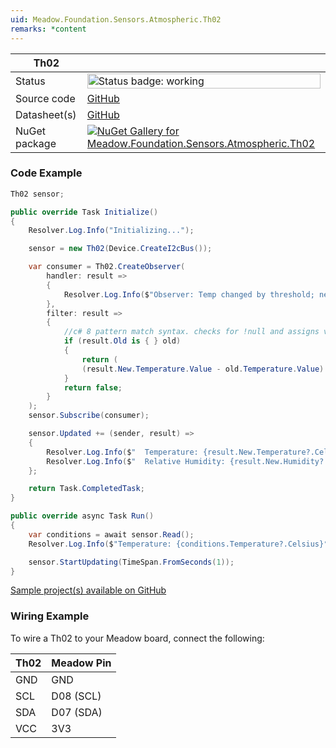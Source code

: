 ```yaml
---
uid: Meadow.Foundation.Sensors.Atmospheric.Th02
remarks: *content
---
```


| Th02 | |
|--------|--------|
| Status | <img src="https://img.shields.io/badge/Working-brightgreen" style="width: auto; height: -webkit-fill-available;" alt="Status badge: working" /> |
| Source code | [GitHub](https://github.com/WildernessLabs/Meadow.Foundation/tree/main/Source/Meadow.Foundation.Peripherals/Sensors.Atmospheric.Th02) |
| Datasheet(s) | [GitHub](https://github.com/WildernessLabs/Meadow.Foundation/tree/main/Source/Meadow.Foundation.Peripherals/Sensors.Atmospheric.Th02/Datasheet) |
| NuGet package | <a href="https://www.nuget.org/packages/Meadow.Foundation.Sensors.Atmospheric.Th02/" target="_blank"><img src="https://img.shields.io/nuget/v/Meadow.Foundation.Sensors.Atmospheric.Th02.svg?label=Meadow.Foundation.Sensors.Atmospheric.Th02" alt="NuGet Gallery for Meadow.Foundation.Sensors.Atmospheric.Th02" /></a> |

### Code Example

```csharp
Th02 sensor;

public override Task Initialize()
{
    Resolver.Log.Info("Initializing...");

    sensor = new Th02(Device.CreateI2cBus());

    var consumer = Th02.CreateObserver(
        handler: result =>
        {
            Resolver.Log.Info($"Observer: Temp changed by threshold; new temp: {result.New.Temperature?.Celsius:N2}C, old: {result.Old?.Temperature?.Celsius:N2}C");
        },
        filter: result =>
        {
            //c# 8 pattern match syntax. checks for !null and assigns var.
            if (result.Old is { } old)
            {
                return (
                (result.New.Temperature.Value - old.Temperature.Value).Abs().Celsius > 0.5);
            }
            return false;
        }
    );
    sensor.Subscribe(consumer);

    sensor.Updated += (sender, result) =>
    {
        Resolver.Log.Info($"  Temperature: {result.New.Temperature?.Celsius:N2}C");
        Resolver.Log.Info($"  Relative Humidity: {result.New.Humidity?.Percent:N2}%");
    };

    return Task.CompletedTask;
}

public override async Task Run()
{
    var conditions = await sensor.Read();
    Resolver.Log.Info($"Temperature: {conditions.Temperature?.Celsius}°C, Relative Humidity: {conditions.Humidity?.Percent}%");

    sensor.StartUpdating(TimeSpan.FromSeconds(1));
}

```

[Sample project(s) available on GitHub](https://github.com/WildernessLabs/Meadow.Foundation/tree/main/Source/Meadow.Foundation.Peripherals/Sensors.Atmospheric.Th02/Samples/Th02_Sample)

### Wiring Example

To wire a Th02 to your Meadow board, connect the following:

| Th02  | Meadow Pin  |
|---------|-------------|
| GND     | GND         |
| SCL     | D08 (SCL)   |
| SDA     | D07 (SDA)   |
| VCC     | 3V3         |

